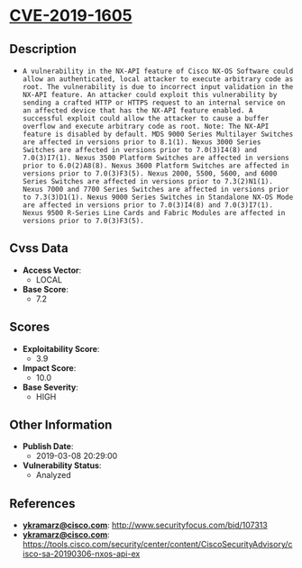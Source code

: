 
# [CVE-2019-1605](https://cve.mitre.org/cgi-bin/cvename.cgi?name=CVE-2019-1605)

## Description

- `A vulnerability in the NX-API feature of Cisco NX-OS Software could allow an authenticated, local attacker to execute arbitrary code as root. The vulnerability is due to incorrect input validation in the NX-API feature. An attacker could exploit this vulnerability by sending a crafted HTTP or HTTPS request to an internal service on an affected device that has the NX-API feature enabled. A successful exploit could allow the attacker to cause a buffer overflow and execute arbitrary code as root. Note: The NX-API feature is disabled by default. MDS 9000 Series Multilayer Switches are affected in versions prior to 8.1(1). Nexus 3000 Series Switches are affected in versions prior to 7.0(3)I4(8) and 7.0(3)I7(1). Nexus 3500 Platform Switches are affected in versions prior to 6.0(2)A8(8). Nexus 3600 Platform Switches are affected in versions prior to 7.0(3)F3(5). Nexus 2000, 5500, 5600, and 6000 Series Switches are affected in versions prior to 7.3(2)N1(1). Nexus 7000 and 7700 Series Switches are affected in versions prior to 7.3(3)D1(1). Nexus 9000 Series Switches in Standalone NX-OS Mode are affected in versions prior to 7.0(3)I4(8) and 7.0(3)I7(1). Nexus 9500 R-Series Line Cards and Fabric Modules are affected in versions prior to 7.0(3)F3(5).`

## Cvss Data

- **Access Vector**:
  - LOCAL
- **Base Score**:
  - 7.2

## Scores

- **Exploitability Score**:
  - 3.9
- **Impact Score**:
  - 10.0
- **Base Severity**:
  - HIGH

## Other Information

- **Publish Date**:
  - 2019-03-08 20:29:00
- **Vulnerability Status**:
  - Analyzed

## References

- **ykramarz@cisco.com**: http://www.securityfocus.com/bid/107313
- **ykramarz@cisco.com**: https://tools.cisco.com/security/center/content/CiscoSecurityAdvisory/cisco-sa-20190306-nxos-api-ex
